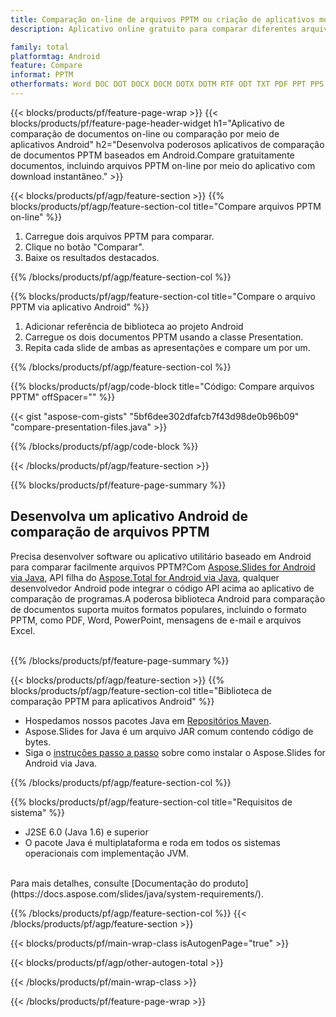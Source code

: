 ```yaml
---
title: Comparação on-line de arquivos PPTM ou criação de aplicativos móveis Android para comparar arquivos PPTM
description: Aplicativo online gratuito para comparar diferentes arquivos PPTM.Código da biblioteca de comparação Android para documentos PPTM.

family: total
platformtag: Android
feature: Compare
informat: PPTM
otherformats: Word DOC DOT DOCX DOCM DOTX DOTM RTF ODT TXT PDF PPT PPS PPTX POTX PPSX PPTM PPSM POTM ODP PowerPoint
---
```

{{< blocks/products/pf/feature-page-wrap >}}
{{< blocks/products/pf/feature-page-header-widget h1="Aplicativo de comparação de documentos on-line ou comparação por meio de aplicativos Android" h2="Desenvolva poderosos aplicativos de comparação de documentos PPTM baseados em Android.Compare gratuitamente documentos, incluindo arquivos PPTM on-line por meio do aplicativo com download instantâneo." >}}

{{< blocks/products/pf/agp/feature-section >}}
{{% blocks/products/pf/agp/feature-section-col title="Compare arquivos PPTM on-line" %}}

1. Carregue dois arquivos PPTM para comparar.
1. Clique no botão "Comparar".
1. Baixe os resultados destacados.

{{% /blocks/products/pf/agp/feature-section-col %}}

{{% blocks/products/pf/agp/feature-section-col title="Compare o arquivo PPTM via aplicativo Android" %}}

1. Adicionar referência de biblioteca ao projeto Android
1. Carregue os dois documentos PPTM usando a classe Presentation.
1. Repita cada slide de ambas as apresentações e compare um por um.

{{% /blocks/products/pf/agp/feature-section-col %}}

{{% blocks/products/pf/agp/code-block title="Código: Compare arquivos PPTM" offSpacer="" %}}

{{< gist "aspose-com-gists" "5bf6dee302dfafcb7f43d98de0b96b09" "compare-presentation-files.java" >}}

{{% /blocks/products/pf/agp/code-block %}}

{{< /blocks/products/pf/agp/feature-section >}}

{{% blocks/products/pf/feature-page-summary %}}


<h2>Desenvolva um aplicativo Android de comparação de arquivos PPTM</h2>

Precisa desenvolver software ou aplicativo utilitário baseado em Android para comparar facilmente arquivos PPTM?Com [Aspose.Slides for Android via Java](https://products.aspose.com/slides/pt/android-java/), API filha do [Aspose.Total for Android via Java](https://products.aspose.com/total/pt/android-java/), qualquer desenvolvedor Android pode integrar o código API acima ao aplicativo de comparação de programas.A poderosa biblioteca Android para comparação de documentos suporta muitos formatos populares, incluindo o formato PPTM, como PDF, Word, PowerPoint, mensagens de e-mail e arquivos Excel.<br /><br />

{{% /blocks/products/pf/feature-page-summary %}}

{{< blocks/products/pf/agp/feature-section >}}
{{% blocks/products/pf/agp/feature-section-col title="Biblioteca de comparação PPTM para aplicativos Android" %}}

- Hospedamos nossos pacotes Java em [Repositórios Maven](https://releases.aspose.com/java/repo/com/aspose/aspose-slides/). 
- Aspose.Slides for Java é um arquivo JAR comum contendo código de bytes.
- Siga o [instruções passo a passo](https://docs.aspose.com/slides/java/installation/#install-aspose-slides-for-java-from-maven-repository) sobre como instalar o Aspose.Slides for Android via Java.

{{% /blocks/products/pf/agp/feature-section-col %}}

{{% blocks/products/pf/agp/feature-section-col title="Requisitos de sistema" %}}

- J2SE 6.0 (Java 1.6) e superior
- O pacote Java é multiplataforma e roda em todos os sistemas operacionais com implementação JVM.

<br />
Para mais detalhes, consulte [Documentação do produto](https://docs.aspose.com/slides/java/system-requirements/).

{{% /blocks/products/pf/agp/feature-section-col %}}
{{< /blocks/products/pf/agp/feature-section >}}

{{< blocks/products/pf/main-wrap-class isAutogenPage="true" >}}

{{< blocks/products/pf/agp/other-autogen-total >}}

{{< /blocks/products/pf/main-wrap-class >}}

{{< /blocks/products/pf/feature-page-wrap >}}
